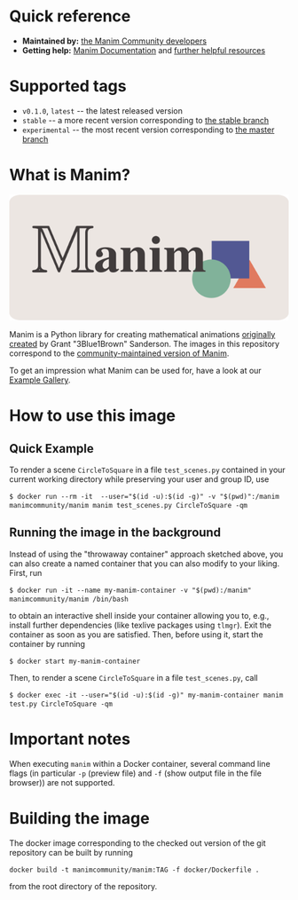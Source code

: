 # Quick reference
- **Maintained by:** [the Manim Community developers](https://github.com/ManimCommunity/manim)
- **Getting help:** [Manim Documentation](https://docs.manim.community) and [further helpful resources](https://manim.community)

# Supported tags
- `v0.1.0`, `latest` -- the latest released version
- `stable` -- a more recent version corresponding to [the stable branch](https://github.com/ManimCommunity/manim/tree/stable)
- `experimental` -- the most recent version corresponding to [the master branch](https://github.com/ManimCommunity/manim)

# What is Manim?
![logo](https://raw.githubusercontent.com/ManimCommunity/manim/master/logo/cropped.png)

Manim is a Python library for creating mathematical animations [originally created](https://github.com/3b1b/manim) by Grant "3Blue1Brown" Sanderson. The images in this repository correspond to the [community-maintained version of Manim](https://github.com/ManimCommunity/manim).

To get an impression what Manim can be used for, have a look at our [Example Gallery](https://docs.manim.community/en/stable/examples.html).

# How to use this image
## Quick Example
To render a scene `CircleToSquare` in a file `test_scenes.py` contained in your current working directory while preserving your user and group ID, use
```
$ docker run --rm -it  --user="$(id -u):$(id -g)" -v "$(pwd)":/manim manimcommunity/manim manim test_scenes.py CircleToSquare -qm
```

## Running the image in the background
Instead of using the "throwaway container" approach sketched above, you can also create a named container that you can also modify to your liking. First, run
```
$ docker run -it --name my-manim-container -v "$(pwd):/manim" manimcommunity/manim /bin/bash
```
to obtain an interactive shell inside your container allowing you to, e.g., install further dependencies (like texlive packages using `tlmgr`). Exit the container as soon as you are satisfied. Then, before using it, start the container by running
```
$ docker start my-manim-container
```
Then, to render a scene `CircleToSquare` in a file `test_scenes.py`, call
```
$ docker exec -it --user="$(id -u):$(id -g)" my-manim-container manim test.py CircleToSquare -qm
```

# Important notes
When executing `manim` within a Docker container, several command line flags (in particular `-p` (preview file) and `-f` (show output file in the file browser)) are not supported.

# Building the image
The docker image corresponding to the checked out version of the git repository
can be built by running
```
docker build -t manimcommunity/manim:TAG -f docker/Dockerfile .
```
from the root directory of the repository.